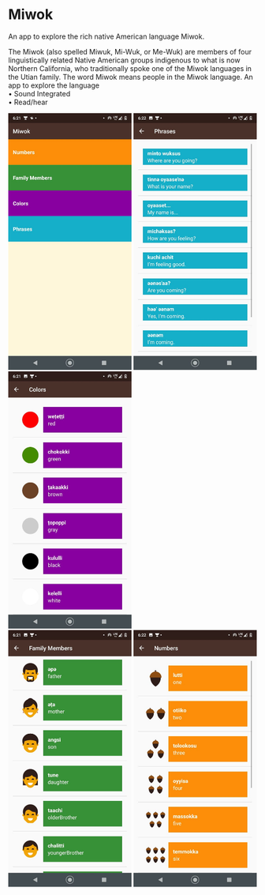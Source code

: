 # Miwok
An app to explore the rich native American language Miwok.

The Miwok (also spelled Miwuk, Mi-Wuk, or Me-Wuk) are members of four linguistically related Native American groups indigenous to what is now Northern California, who traditionally spoke one of the Miwok languages in the Utian family. The word Miwok means people in the Miwok language.
An app to explore the language
<br>
• Sound Integrated<br>
• Read/hear<br>


<img src="images1/r.jpeg" width=250>


<img src="images1/q.jpeg" width=250>

<img src="images1/w.jpeg" width=250>
<br>
<img src="images1/e.jpeg" width=250>

<img src="images1/t.jpeg" width=250>

